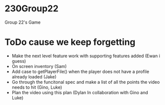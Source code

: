 # 230Group22
Group 22's Game

# ToDo cause we keep forgetting
- Make the next level feature work with supporting features added (Ewan i guess)
- On screen inventory (Sam)
- Add case to getPlayerFile() when the player does not have a profile already loaded (Jake)
- Go through the funcitonal spec and make a list of all the points the video needs to hit (Gino, Luke)
- Plan the video using this plan (Dylan In collaboration with Gino and Luke)